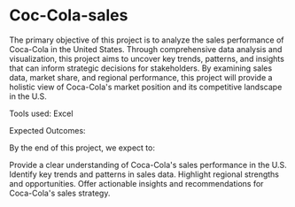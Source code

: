 # Coc-Cola-sales

The primary objective of this project is to analyze the sales performance of Coca-Cola in the United States. Through comprehensive data analysis and visualization, this project aims to uncover key trends, patterns, and insights that can inform strategic decisions for stakeholders. By examining sales data, market share, and regional performance, this project will provide a holistic view of Coca-Cola's market position and its competitive landscape in the U.S.

Tools used: Excel

Expected Outcomes:

By the end of this project, we expect to:

Provide a clear understanding of Coca-Cola's sales performance in the U.S.
Identify key trends and patterns in sales data.
Highlight regional strengths and opportunities.
Offer actionable insights and recommendations for Coca-Cola's sales strategy.
